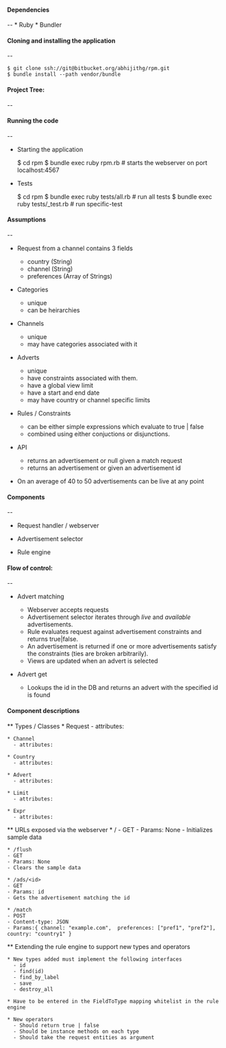 #### Dependencies
--
	* Ruby
	* Bundler

#### Cloning and installing the application
--

	$ git clone ssh://git@bitbucket.org/abhijithg/rpm.git
	$ bundle install --path vendor/bundle

#### Project Tree:
--


#### Running the code
--

* Starting the application

	$ cd rpm
	$ bundle exec ruby rpm.rb # starts the webserver on port localhost:4567

* Tests

	$ cd rpm
	$ bundle exec ruby tests/all.rb          # run all tests
	$ bundle exec ruby tests/<name>_test.rb  # run specific-test

#### Assumptions
--
* Request from a channel contains 3 fields
  - country (String)
  - channel (String)
  - preferences (Array of Strings)

* Categories
  - unique
  - can be heirarchies

* Channels
  - unique
  - may have categories associated with it

* Adverts
  - unique
  - have constraints associated with them.
  - have a global view limit
  - have a start and end date
  - may have country or channel specific limits

* Rules / Constraints
  - can be either simple expressions which evaluate to true | false
  - combined using either conjuctions or disjunctions.

* API
  - returns an advertisement or null given a match request
  - returns an advertisement or given an advertisement id

* On an average of 40 to 50 advertisements can be live at any point

#### Components
--
* Request handler / webserver

* Advertisement selector

* Rule engine

#### Flow of control:
--
* Advert matching
  - Webserver accepts requests
  - Advertisement selector iterates through _live_ and _available_ advertisements.
  - Rule evaluates request against advertisement constraints and returns true|false.
  - An advertisement is returned if one or more advertisements satisfy the constraints (ties are broken arbitrarily).
  - Views are updated when an advert is selected

* Advert get
  - Lookups the id in the DB and returns an advert with the specified id is found

#### Component descriptions

** Types / Classes
	* Request
	  - attributes:

	* Channel
	  - attributes:

	* Country
	  - attributes:

	* Advert
	  - attributes:

	* Limit
	  - attributes:

	* Expr
	  - attributes:

** URLs exposed via the webserver
	* /
	- GET
	- Params: None
	- Initializes sample data

	* /flush
	- GET
	- Params: None
	- Clears the sample data

	* /ads/<id>
	- GET
	- Params: id
	- Gets the advertisement matching the id

	* /match
	- POST
	- Content-type: JSON
	- Params:{ channel: "example.com",  preferences: ["pref1", "pref2"], country: "country1" }

** Extending the rule engine to support new types and operators

	* New types added must implement the following interfaces
	  - id
	  - find(id)
	  - find_by_label
	  - save
	  - destroy_all

	* Have to be entered in the FieldToType mapping whitelist in the rule engine

	* New operators
	  - Should return true | false
	  - Should be instance methods on each type
	  - Should take the request entities as argument
